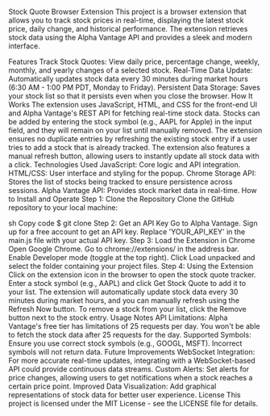 Stock Quote Browser Extension
This project is a browser extension that allows you to track stock prices in real-time, displaying the latest stock price, daily change, and historical performance. The extension retrieves stock data using the Alpha Vantage API and provides a sleek and modern interface.

Features
Track Stock Quotes: View daily price, percentage change, weekly, monthly, and yearly changes of a selected stock.
Real-Time Data Update: Automatically updates stock data every 30 minutes during market hours (6:30 AM - 1:00 PM PDT, Monday to Friday).
Persistent Data Storage: Saves your stock list so that it persists even when you close the browser.
How It Works
The extension uses JavaScript, HTML, and CSS for the front-end UI and Alpha Vantage's REST API for fetching real-time stock data.
Stocks can be added by entering the stock symbol (e.g., AAPL for Apple) in the input field, and they will remain on your list until manually removed.
The extension ensures no duplicate entries by refreshing the existing stock entry if a user tries to add a stock that is already tracked.
The extension also features a manual refresh button, allowing users to instantly update all stock data with a click.
Technologies Used
JavaScript: Core logic and API integration.
HTML/CSS: User interface and styling for the popup.
Chrome Storage API: Stores the list of stocks being tracked to ensure persistence across sessions.
Alpha Vantage API: Provides stock market data in real-time.
How to Install and Operate
Step 1: Clone the Repository
Clone the GitHub repository to your local machine:

sh
Copy code
$ git clone <repository-url>
Step 2: Get an API Key
Go to Alpha Vantage.
Sign up for a free account to get an API key.
Replace 'YOUR_API_KEY' in the main.js file with your actual API key.
Step 3: Load the Extension in Chrome
Open Google Chrome.
Go to chrome://extensions/ in the address bar.
Enable Developer mode (toggle at the top right).
Click Load unpacked and select the folder containing your project files.
Step 4: Using the Extension
Click on the extension icon in the browser to open the stock quote tracker.
Enter a stock symbol (e.g., AAPL) and click Get Stock Quote to add it to your list.
The extension will automatically update stock data every 30 minutes during market hours, and you can manually refresh using the Refresh Now button.
To remove a stock from your list, click the Remove button next to the stock entry.
Usage Notes
API Limitations: Alpha Vantage's free tier has limitations of 25 requests per day. You won't be able to fetch the stock data after 25 requests for the day.
Supported Symbols: Ensure you use correct stock symbols (e.g., GOOGL, MSFT). Incorrect symbols will not return data.
Future Improvements
WebSocket Integration: For more accurate real-time updates, integrating with a WebSocket-based API could provide continuous data streams.
Custom Alerts: Set alerts for price changes, allowing users to get notifications when a stock reaches a certain price point.
Improved Data Visualization: Add graphical representations of stock data for better user experience.
License
This project is licensed under the MIT License - see the LICENSE file for details.